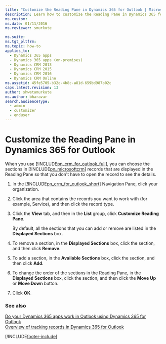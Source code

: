 ```yaml
---
title: "Customize the Reading Pane in Dynamics 365 for Outlook | MicrosoftDocs"
description: Learn how to customize the Reading Pane in Dynamics 365 for Outlook by choosing the sections that are displayed in the Reading Pane.
ms.custom: 
ms.date: 01/11/2016
ms.reviewer: smurkute 

ms.suite: 
ms.tgt_pltfrm: 
ms.topic: how-to
applies_to: 
  - Dynamics 365 apps 
  - Dynamics 365 apps (on-premises)
  - Dynamics CRM 2013
  - Dynamics CRM 2015
  - Dynamics CRM 2016
  - Dynamics CRM Online
ms.assetid: 45fe5705-b32c-4b8c-a81d-659bd987b02c
caps.latest.revision: 13
author: shwetamurkute
ms.author: bharavar
search.audienceType: 
  - admin
  - customizer
  - enduser
---
```

# Customize the Reading Pane in Dynamics 365 for Outlook
When you use [!INCLUDE[pn_crm_for_outlook_full](../../includes/pn-crm-for-outlook-full.md)], you can choose the sections in [!INCLUDE[pn_microsoftcrm](../../includes/pn-microsoftcrm.md)] records that are displayed in the Reading Pane so that you don't have to open the record to see the details.  
  
1. In the [!INCLUDE[pn_crm_for_outlook_short](../../includes/pn-crm-for-outlook-short.md)] Navigation Pane, click your organization.  
  
2. Click the area that contains the records you want to work with (for example, Service), and then click the record type.  
  
3. Click the **View** tab, and then in the **List** group, click **Customize Reading Pane**.  
  
    By default, all the sections that you can add or remove are listed in the **Displayed Sections** box.  
  
4. To remove a section, in the **Displayed Sections** box, click the section, and then click **Remove**.  
  
5. To add a section, in the **Available Sections** box, click the section, and then click **Add**.  
  
6. To change the order of the sections in the Reading Pane, in the **Displayed Sections** box, click the section, and then click the **Move Up** or **Move Down** button.  
  
7. Click **OK**.  
  
### See also  
 [Do your Dynamics 365 apps work in Outlook using Dynamics 365 for Outlook](dynamics-365-work-outlook.md)   
 [Overview of tracking records in Dynamics 365 for Outlook](overview-tracking-records.md)   


[!INCLUDE[footer-include](../../includes/footer-banner.md)]
